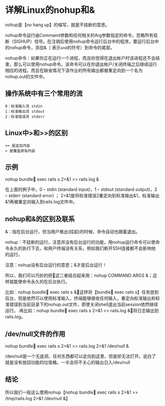 # 详解Linux的nohup和&
nohup是【no hang up】的缩写，就是不挂断的意思。

nohup命令运行由Command参数和任何相关的Arg参数指定的命令，忽略所有挂断（SIGHUP）信号。在注销后使用nohup命令运行后台中的程序。要运行后台中的nohup命令，添加&（ 表示`and`的符号）到命令的尾部。

nohup命令：如果你正在运行一个进程，而且你觉得在退出帐户时该进程还不会结束，那么可以使用nohup命令。该命令可以在你退出帐户/关闭终端之后继续运行相应的进程。而且在缺省情况下该作业的所有输出都被重定向到一个名为nohup.out的文件中。

## 操作系统中有三个常用的流
```shell
0：标准输入流 stdin
1：标准输出流 stdout
2：标准错误流 stderr
```

## Linux中>和>>的区别
```shell
>> 是追加内容
> 是覆盖原有内容
```

## 示例
nohup bundle exec rails s 2>&1 >> rails.log &

在上面的例子中，0 – stdin (standard input)，1 – stdout (standard output)，2 – stderr (standard error) ；
2>&1是将标准错误2重定向到标准输出&1，标准输出&1再被重定向输入到rails.log文件中。

## nohup和&的区别及联系
&：指在后台运行，但当用户推出(挂起)的时候，命令自动也跟着退出。

nohup：不挂断的运行，注意并没有后台运行的功能，用nohup运行命令可以使命令永久的执行下去，和用户终端没有关系，例如我们断开SSH连接都不会影响他的运行。

注意：nohup没有后台运行的意思；&才是后台运行！

所以，我们可以巧妙的把这二者结合起来用：nohup COMMAND ARGS &；这样就能使命令永久的在后台执行。

比如：nohup bundle exec rails s &；这样将【bundle exec rails s】任务放到后台，但是依然可以使用标准输入，终端能够接收任何输入，重定向标准输出和标准错误到当前目录下的nohup.out文件，即使关闭shell退出当前session依然继续运行。
再比如：nohup bundle exec rails s 2>&1 >> rails.log &；将日志输出到rails.log。

## /dev/null文件的作用
nohup bundle exec rails s 2>&1 >> rails.log 2>&1 /dev/null &

/dev/null是一个无底洞，任何东西都可以定向到这里，但是却无法打开。说白了就是没有放回功能的垃圾桶。一半会将不关心的输出日入/dev/null

## 结论
所以我们一般这么使用nohup【nohup bundle exec rails s 2>&1 >> /tmp/rails.log 2>&1 /dev/null &】
